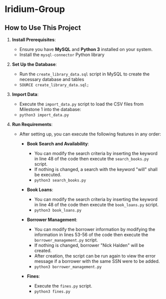 # Iridium-Group

## How to Use This Project

1. **Install Prerequisites**:
    - Ensure you have **MySQL** and **Python 3** installed on your system.
    - Install the `mysql-connector` Python library

2. **Set Up the Database**:
    - Run the `create_library_data.sql` script in MySQL to create the necessary database and tables
    - ``` SOURCE create_library_data.sql; ```

3. **Import Data**:
    - Execute the `import_data.py` script to load the CSV files from Milestone 1 into the database:
    - ``` python3 import_data.py ```

4. **Run Requirements**:
    - After setting up, you can execute the following features in any order:
      - **Book Search and Availability**:
        - You can modify the search criteria by inserting the keyword in line 48 of the code then execute the `search_books.py` script.
        - If nothing is changed, a search with the keyword "will" shall be executed.
        - ``` python3 search_books.py ```

      - **Book Loans**:
        - You can modify the search criteria by inserting the keyword in line 48 of the code then execute the `book_loans.py` script.
        - ``` python3 book_loans.py ```

      - **Borrower Management**:
        - You can modify the borrower information by modifying the information in lines 53-56 of the code then execute the `borrower_management.py` script.
        - If nothing is changed, borrower "Nick Halden" will be created.
        - After creation, the script can be run again to view the error message if a borrower with the same SSN were to be added.
        - ``` python3 borrower_management.py ```

      - **Fines**:
        - Execute the `fines.py` script.
        - ``` python3 fines.py ```
